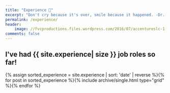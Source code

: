 ```yaml
---
title: "Experience 💼️"
excerpt: "Don't cry because it's over, smile because it happened. -Dr. Seuss"
permalink: /experience/
header:
    image: //fvcproductions.files.wordpress.com/2016/07/accentureslc-1.jpeg
comments: false
---
```


## I've had {{ site.experience| size }} job roles so far!

<div class="grid__wrapper">
{% assign sorted_experience = site.experience | sort: 'date' | reverse %}{% for post in sorted_experience %}{% include archive/single.html type="grid" %}{% endfor %}
</div>